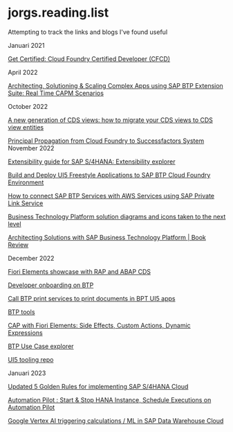# jorgs.reading.list
Attempting to track the links and blogs I've found useful

Januari 2021

[Get Certified: Cloud Foundry Certified Developer (CFCD)](https://blogs.sap.com/2021/01/20/get-certified-cloud-foundry-certified-developer-cfcd/)

April 2022

[Architecting, Solutioning & Scaling Complex Apps using SAP BTP Extension Suite: Real Time CAPM Scenarios](https://blogs.sap.com/2022/04/06/architecting-solutioning-scaling-complex-apps-using-sap-btp-extension-suite-real-time-capm-scenarios/)

October 2022

[A new generation of CDS views: how to migrate your CDS views to CDS view entities](https://blogs.sap.com/2021/10/16/a-new-generation-of-cds-views-how-to-migrate-your-cds-views-to-cds-view-entities/)


[Principal Propagation from Cloud Foundry to Successfactors System](https://blogs.sap.com/2022/10/27/principal-propagation-from-cloud-foundry-to-successfactors-system/)
November 2022

[Extensibility guide for SAP S/4HANA: Extensibility explorer](https://blogs.sap.com/2022/11/17/extensibility-guide-for-sap-s-4hana-cloud-sap-extensibility-explorer/#:~:text=Extensibility%20Guide%20for%20SAP%20S/4HANA%20Cloud%20%3A%20SAP%20Extensibility%20Explorer)

[Build and Deploy UI5 Freestyle Applications to SAP BTP Cloud Foundry Environment](https://blogs.sap.com/2022/11/01/build-and-deploy-ui5-freestyle-applications-to-sap-btp-cloud-foundry-environment/)

[How to connect SAP BTP Services with AWS Services using SAP Private Link Service](https://aws.amazon.com/blogs/awsforsap/how-to-connect-sap-btp-services-with-aws-services-using-sap-private-link-service/)

[Business Technology Platform solution diagrams and icons taken to the next level](https://blogs.sap.com/2022/11/26/business-technology-platform-solution-diagrams-and-icons-taken-to-the-next-level/)

[Architecting Solutions with SAP Business Technology Platform | Book Review](https://blogs.sap.com/2022/11/09/architecting-solutions-with-sap-business-technology-platform-book-review/?)

December 2022

[Fiori Elements showcase with RAP and ABAP CDS](https://blogs.sap.com/2022/12/19/the-sap-fiori-elements-feature-showcase-with-rap-and-abap-cds-annotations)

[Developer onboarding on BTP](https://blogs.sap.com/2022/12/16/sap-btp-developer-onboarding-sap-build-apps/)

[Call BTP print services to print documents in BPT UI5 apps](https://blogs.sap.com/2022/12/26/call-btp-sap-print-service-to-print-document-in-btp-ui5-application/)

[BTP tools](https://blogs.sap.com/2022/12/26/call-btp-sap-print-service-to-print-document-in-btp-ui5-application/)

[CAP with Fiori Elements: Side Effects, Custom Actions, Dynamic Expressions](https://blogs.sap.com/2022/12/23/cap-with-fiori-elements-side-effects-custom-actions-dynamic-expressions/)

[BTP Use Case explorer](https://www.sap.com/products/technology-platform/use-cases.html?sort=title_asc)

[UI5 tooling repo](https://github.com/SAP/ui5-tooling)

Januari 2023

[Updated 5 Golden Rules for implementing SAP S/4HANA Cloud](https://blogs.sap.com/2023/01/12/updated-5-golden-rules-for-implementing-sap-s-4hana-cloud/)

[Automation Pilot : Start & Stop HANA Instance, Schedule Executions on Automation Pilot](https://blogs.sap.com/2023/01/10/automation-pilot-start-stop-hana-instance-schedule-executions-on-automation-pilot/)

[Google Vertex AI triggering calculations / ML in SAP Data Warehouse Cloud](https://blogs.sap.com/2023/01/09/google-vertex-ai-triggering-calculations-ml-in-sap-data-warehouse-cloud/)
